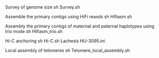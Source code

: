 Survey of genome size
  sh Survey.sh

Assemble the primary contigs using HiFi reasds
  sh Hifiasm.sh

Assembly the primary contigs of maternal and paternal haplotypes using trio mode
  sh Hifiasm_trio.sh

Hi-C anchoring 
  sh Hi-C.sh
  Lachesis HU-3095.ini 

Local assembly of telomeres
  sh Telomere_local_assembly.sh
